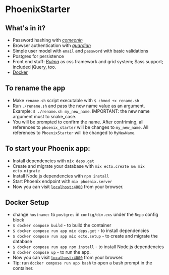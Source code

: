 # PhoenixStarter

## What's in it?
  * Password hashing with [*comeonin*](https://github.com/riverrun/comeonin)
  * Browser authentication with
    [*guardian*](https://github.com/ueberauth/guardian)
  * Simple user model with `email` and `password` with basic validations
  * Postgres for persistence
  * Front end stuff: [*Bulma*](http://bulma.io/) as css framework and grid 
    system;
    Sass support; included jQuery, too.
  * [Docker](#docker-setup)

## To rename the app
  * Make `rename.sh` script executable with `$ chmod +x rename.sh`
  * Run `./rename.sh` and pass the new name value as an argument. Example:
    `$ ./rename.sh my_new_name`. IMPORTANT: the new name argument must to 
    snake_case.
  * You will be prompted to confirm the name. After confriming, all references
    to `phoenix_starter` will be changes to `my_new_name`.  All references to
    `PhoenixStarter` will be changed to `MyNewName`.

## To start your Phoenix app:
  * Install dependencies with `mix deps.get`
  * Create and migrate your database with `mix ecto.create && mix ecto.migrate`
  * Install Node.js dependencies with `npm install`
  * Start Phoenix endpoint with `mix phoenix.server`
  * Now you can visit [`localhost:4000`](http://localhost:4000) from your browser.

## Docker Setup
  * change `hostname:` to `postgres` in `config/div.exs` under the `Repo` config
    block
  * `$ docker compose build` - to build the container 
  * `$ docker compose run app mix deps.get` - to install dependencies
  * `$ docker compose run app mix ecto.setup` - to create and migrate the
    database
  * `$ docker compose run app npm install` - to install Node.js dependencies
  * `$ docker compose up` - to run the app.
  * Now you can visit [`localhost:4000`](http://localhost:4000) from your 
    browser.
  * Tip: run `docker compose run app bash` to open a bash prompt in the
    container.
  
